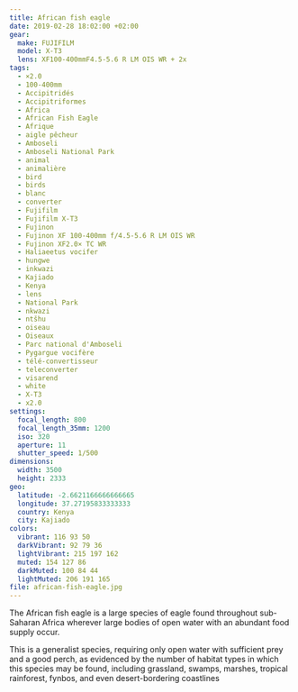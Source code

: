 ```yaml
---
title: African fish eagle
date: 2019-02-28 18:02:00 +02:00
gear:
  make: FUJIFILM
  model: X-T3
  lens: XF100-400mmF4.5-5.6 R LM OIS WR + 2x
tags:
  - ×2.0
  - 100-400mm
  - Accipitridés
  - Accipitriformes
  - Africa
  - African Fish Eagle
  - Afrique
  - aigle pêcheur
  - Amboseli
  - Amboseli National Park
  - animal
  - animalière
  - bird
  - birds
  - blanc
  - converter
  - Fujifilm
  - Fujifilm X-T3
  - Fujinon
  - Fujinon XF 100-400mm f/4.5-5.6 R LM OIS WR
  - Fujinon XF2.0× TC WR
  - Haliaeetus vocifer
  - hungwe
  - inkwazi
  - Kajiado
  - Kenya
  - lens
  - National Park
  - nkwazi
  - ntšhu
  - oiseau
  - Oiseaux
  - Parc national d'Amboseli
  - Pygargue vocifère
  - télé-convertisseur
  - teleconverter
  - visarend
  - white
  - X-T3
  - x2.0
settings:
  focal_length: 800
  focal_length_35mm: 1200
  iso: 320
  aperture: 11
  shutter_speed: 1/500
dimensions:
  width: 3500
  height: 2333
geo:
  latitude: -2.6621166666666665
  longitude: 37.27195833333333
  country: Kenya
  city: Kajiado
colors:
  vibrant: 116 93 50
  darkVibrant: 92 79 36
  lightVibrant: 215 197 162
  muted: 154 127 86
  darkMuted: 100 84 44
  lightMuted: 206 191 165
file: african-fish-eagle.jpg
---
```


The African fish eagle is a large species of eagle found throughout sub-Saharan Africa wherever large bodies of open water with an abundant food supply occur.

This is a generalist species, requiring only open water with sufficient prey and a good perch, as evidenced by the number of habitat types in which this species may be found, including grassland, swamps, marshes, tropical rainforest, fynbos, and even desert-bordering coastlines
